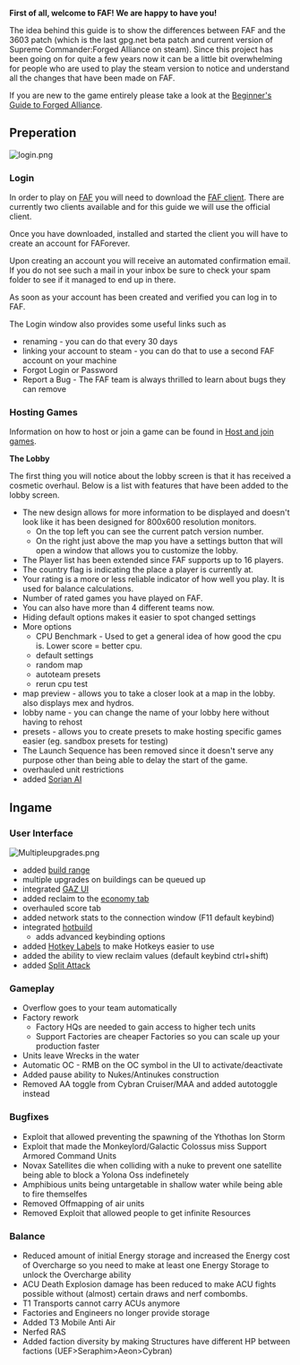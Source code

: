 **First of all, welcome to FAF! We are happy to have you!**

The idea behind this guide is to show the differences between FAF and
the 3603 patch (which is the last gpg.net beta patch and current version
of Supreme Commander:Forged Alliance on steam). Since this project has
been going on for quite a few years now it can be a little bit
overwhelming for people who are used to play the steam version to notice
and understand all the changes that have been made on FAF.

If you are new to the game entirely please take a look at the
[Beginner's Guide to Forged
Alliance](Beginner's_Guide_to_Forged_Alliance "wikilink").

## Preperation

![](login.png "login.png")

### Login

In order to play on [FAF](https://www.faforever.com) you will need to
download the [FAF client](https://www.faforever.com/client). There are
currently two clients available and for this guide we will use the
official client.

Once you have downloaded, installed and started the client you will have
to create an account for FAForever.

Upon creating an account you will receive an automated confirmation
email. If you do not see such a mail in your inbox be sure to check your
spam folder to see if it managed to end up in there.

As soon as your account has been created and verified you can log in to
FAF.

The Login window also provides some useful links such as

-   renaming - you can do that every 30 days
-   linking your account to steam - you can do that to use a second FAF
    account on your machine
-   Forgot Login or Password
-   Report a Bug - The FAF team is always thrilled to learn about bugs
    they can remove

### Hosting Games

Information on how to host or join a game can be found in [Host and join
games](Host_and_join_games "wikilink").

**The Lobby**

The first thing you will notice about the lobby screen is that it has
received a cosmetic overhaul. Below is a list with features that have
been added to the lobby screen.

-   The new design allows for more information to be displayed and
    doesn't look like it has been designed for 800x600 resolution
    monitors.
    -   On the top left you can see the current patch version number.
    -   On the right just above the map you have a settings button that
        will open a window that allows you to customize the lobby.
-   The Player list has been extended since FAF supports up to 16
    players.
-   The country flag is indicating the place a player is currently at.
-   Your rating is a more or less reliable indicator of how well you
    play. It is used for balance calculations.
-   Number of rated games you have played on FAF.
-   You can also have more than 4 different teams now.
-   Hiding default options makes it easier to spot changed settings
-   More options
    -   CPU Benchmark - Used to get a general idea of how good the cpu
        is. Lower score = better cpu.
    -   default settings
    -   random map
    -   autoteam presets
    -   rerun cpu test
-   map preview - allows you to take a closer look at a map in the
    lobby. also displays mex and hydros.
-   lobby name - you can change the name of your lobby here without
    having to rehost
-   presets - allows you to create presets to make hosting specific
    games easier (eg. sandbox presets for testing)
-   The Launch Sequence has been removed since it doesn't serve any
    purpose other than being able to delay the start of the game.
-   overhauled unit restrictions
-   added [Sorian AI](Game_Modifications_(Mods)#Sorian_AI "wikilink")

## Ingame

### User Interface

![](Multipleupgrades.png "Multipleupgrades.png")

-   added [build
    range](What_is_that_yellow_circle_around_my_ACU_%3F_/_How_can_I_disable_the_Range_Ring_%3F "wikilink")
-   multiple upgrades on buildings can be queued up
-   integrated [GAZ UI](Game_Modifications_(Mods)#Gaz_UI "wikilink")
-   added reclaim to the [economy
    tab](Beginner's_Guide_to_Forged_Alliance#The_economy_bars_.26_reclaim "wikilink")
-   overhauled score tab
-   added network stats to the connection window (F11 default keybind)
-   integrated [hotbuild](Game_Modifications_(Mods)#Hotbuild "wikilink")
    -   adds advanced keybinding options
-   added [Hotkey
    Labels](Game_Modifications_(Mods)#Hotkey_Labels "wikilink") to make
    Hotkeys easier to use
-   added the ability to view reclaim values (default keybind
    ctrl+shift)
-   added [Split
    Attack](Game_Modifications_(Mods)#Split_Attack "wikilink")

### Gameplay

-   Overflow goes to your team automatically
-   Factory rework
    -   Factory HQs are needed to gain access to higher tech units
    -   Support Factories are cheaper Factories so you can scale up your
        production faster
-   Units leave Wrecks in the water
-   Automatic OC - RMB on the OC symbol in the UI to activate/deactivate
-   Added pause ability to Nukes/Antinukes construction
-   Removed AA toggle from Cybran Cruiser/MAA and added autotoggle
    instead

### Bugfixes

-   Exploit that allowed preventing the spawning of the Ythothas Ion
    Storm
-   Exploit that made the Monkeylord/Galactic Colossus miss Support
    Armored Command Units
-   Novax Satellites die when colliding with a nuke to prevent one
    satellite being able to block a Yolona Oss indefinetely
-   Amphibious units being untargetable in shallow water while being
    able to fire themselfes
-   Removed Offmapping of air units
-   Removed Exploit that allowed people to get infinite Resources

### Balance

-   Reduced amount of initial Energy storage and increased the Energy
    cost of Overcharge so you need to make at least one Energy Storage
    to unlock the Overcharge ability
-   ACU Death Explosion damage has been reduced to make ACU fights
    possible without (almost) certain draws and nerf combombs.
-   T1 Transports cannot carry ACUs anymore
-   Factories and Engineers no longer provide storage
-   Added T3 Mobile Anti Air
-   Nerfed RAS
-   Added faction diversity by making Structures have different HP
    between factions (UEF>Seraphim>Aeon>Cybran)